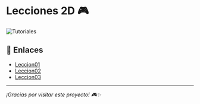 # Lecciones 2D 🎮

![Tutoriales](https://i.ytimg.com/vi/-m7ZaHhkDAc/maxresdefault.jpg)

## 🔗 Enlaces
- [Leccion01](https://drive.google.com/file/d/1BJ4aLj21YGPmbf3dpvKsQqStb1rJ4W-z/view?usp=sharing)
- [Leccion02](https://example.com/demo)
- [Leccion03](https://example.com/demo)
---

_¡Gracias por visitar este proyecto! 🎮✨_
